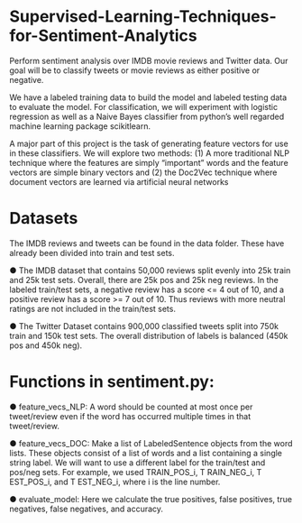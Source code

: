 # Supervised-Learning-Techniques-for-Sentiment-Analytics
Perform sentiment analysis over IMDB movie reviews and Twitter data. Our goal will be to classify tweets or movie reviews as either positive or negative.

We have a labeled training data to build the model and labeled testing data to evaluate the model. For classification, we will experiment with logistic regression as well as a Naive Bayes classifier from python’s well regarded machine learning package scikitlearn.

A major part of this project is the task of generating feature vectors for use in these classifiers. We will explore two methods: 
(1) A more traditional NLP technique where the features are simply “important” words and the feature vectors are simple binary vectors and (2) the Doc2Vec technique where document vectors are learned via artificial neural networks

# Datasets
The IMDB reviews and tweets can be found in the data folder. These have already been divided into train and test sets.

● The IMDB dataset that contains 50,000 reviews split evenly into 25k train and 25k test sets. Overall, there are 25k pos and 25k neg reviews. In the labeled train/test sets, a negative review has a score <= 4 out of 10, and a positive review has a score >= 7 out of 10. Thus reviews with more neutral ratings are not included in the train/test sets.

● The Twitter Dataset contains 900,000 classified tweets split into 750k train and 150k test sets. The overall distribution of labels is balanced (450k pos and 450k neg).

# Functions in sentiment.py:

● feature_vecs_NLP: A word should be counted at most once per tweet/review even if the word has occurred multiple times in that tweet/review.

● feature_vecs_DOC: Make a list of LabeledSentence objects from the word lists. These objects consist of a list of words and a list containing a single string label. We will want to use a different label for the train/test and pos/neg sets. For example, we used TRAIN_POS_i, T RAIN_NEG_i, T EST_POS_i, and T EST_NEG_i, where i is the line number.

● evaluate_model: Here we calculate the true positives, false positives, true negatives, false negatives, and accuracy.

